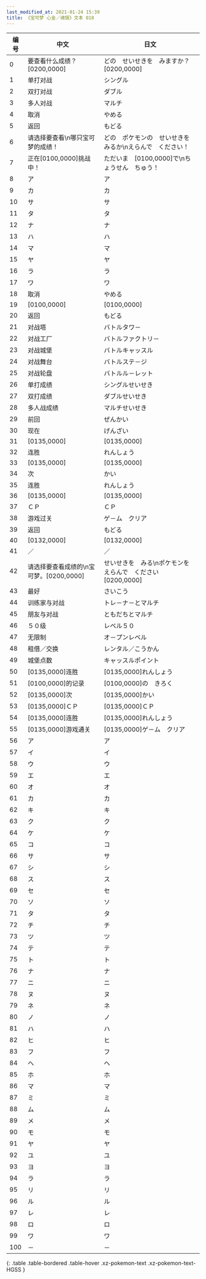 ```yaml
---
last_modified_at: 2021-01-24 15:39
title: 《宝可梦 心金／魂银》文本 018
---
```

| 编号 | 中文 | 日文 |
| ---- | ---- | ---- |
| 0 | 要查看什么成绩？[0200,0000] | どの　せいせきを　みますか？[0200,0000] |
| 1 | 单打对战 | シングル |
| 2 | 双打对战 | ダブル |
| 3 | 多人对战 | マルチ |
| 4 | 取消 | やめる |
| 5 | 返回 | もどる |
| 6 | 请选择要查看\n哪只宝可梦的成绩！ | どの　ポケモンの　せいせきを　みるか\nえらんで　ください！ |
| 7 | 正在[0100,0000]挑战中！ | ただいま　[0100,0000]で\nちょうせん　ちゅう！ |
| 8 | ア | ア |
| 9 | カ | カ |
| 10 | サ | サ |
| 11 | タ | タ |
| 12 | ナ | ナ |
| 13 | ハ | ハ |
| 14 | マ | マ |
| 15 | ヤ | ヤ |
| 16 | ラ | ラ |
| 17 | ワ | ワ |
| 18 | 取消 | やめる |
| 19 | [0100,0000] | [0100,0000] |
| 20 | 返回 | もどる |
| 21 | 对战塔 | バトルタワ－ |
| 22 | 对战工厂 | バトルファクトリ－ |
| 23 | 对战城堡 | バトルキャッスル |
| 24 | 对战舞台 | バトルステ－ジ |
| 25 | 对战轮盘 | バトルル－レット |
| 26 | 单打成绩 | シングルせいせき |
| 27 | 双打成绩 | ダブルせいせき |
| 28 | 多人战成绩 | マルチせいせき |
| 29 | 前回 | ぜんかい |
| 30 | 现在 | げんざい |
| 31 | [0135,0000] | [0135,0000] |
| 32 | 连胜 | れんしょう |
| 33 | [0135,0000] | [0135,0000] |
| 34 | 次 | かい |
| 35 | 连胜 | れんしょう |
| 36 | [0135,0000] | [0135,0000] |
| 37 | ＣＰ | ＣＰ |
| 38 | 游戏过关 | ゲ－ム　クリア |
| 39 | 返回 | もどる |
| 40 | [0132,0000] | [0132,0000] |
| 41 | ／ | ／ |
| 42 | 请选择要查看成绩的\n宝可梦。[0200,0000] | せいせきを　みる\nポケモンを　えらんで　ください[0200,0000] |
| 43 | 最好 | さいこう |
| 44 | 训练家与对战 | トレ－ナ－とマルチ |
| 45 | 朋友与对战 | ともだちとマルチ |
| 46 | ５０级 | レベル５０ |
| 47 | 无限制 | オ－プンレベル |
| 48 | 租借／交换 | レンタル／こうかん |
| 49 | 城堡点数 | キャッスルポイント |
| 50 | [0135,0000]连胜 | [0135,0000]れんしょう |
| 51 | [0100,0000]的记录 | [0100,0000]の　きろく |
| 52 | [0135,0000]次 | [0135,0000]かい |
| 53 | [0135,0000]ＣＰ | [0135,0000]ＣＰ |
| 54 | [0135,0000]连胜 | [0135,0000]れんしょう |
| 55 | [0135,0000]游戏通关 | [0135,0000]ゲ－ム　クリア |
| 56 | ア | ア |
| 57 | イ | イ |
| 58 | ウ | ウ |
| 59 | エ | エ |
| 60 | オ | オ |
| 61 | カ | カ |
| 62 | キ | キ |
| 63 | ク | ク |
| 64 | ケ | ケ |
| 65 | コ | コ |
| 66 | サ | サ |
| 67 | シ | シ |
| 68 | ス | ス |
| 69 | セ | セ |
| 70 | ソ | ソ |
| 71 | タ | タ |
| 72 | チ | チ |
| 73 | ツ | ツ |
| 74 | テ | テ |
| 75 | ト | ト |
| 76 | ナ | ナ |
| 77 | ニ | ニ |
| 78 | ヌ | ヌ |
| 79 | ネ | ネ |
| 80 | ノ | ノ |
| 81 | ハ | ハ |
| 82 | ヒ | ヒ |
| 83 | フ | フ |
| 84 | ヘ | ヘ |
| 85 | ホ | ホ |
| 86 | マ | マ |
| 87 | ミ | ミ |
| 88 | ム | ム |
| 89 | メ | メ |
| 90 | モ | モ |
| 91 | ヤ | ヤ |
| 92 | ユ | ユ |
| 93 | ヨ | ヨ |
| 94 | ラ | ラ |
| 95 | リ | リ |
| 96 | ル | ル |
| 97 | レ | レ |
| 98 | ロ | ロ |
| 99 | ワ | ワ |
| 100 | － | － |
{: .table .table-bordered .table-hover .xz-pokemon-text .xz-pokemon-text-HGSS }